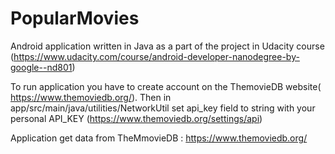 # PopularMovies
Android application written in Java as a part of the project in Udacity course (https://www.udacity.com/course/android-developer-nanodegree-by-google--nd801)

To run application you have to create account on the ThemovieDB website( https://www.themoviedb.org/). Then in app/src/main/java/utilities/NetworkUtil  set api_key field to string with your personal API_KEY (https://www.themoviedb.org/settings/api)

Application get data from TheMmovieDB : https://www.themoviedb.org/

